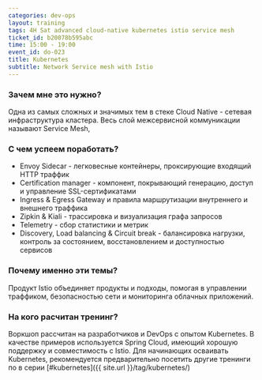 ```yaml
---
categories: dev-ops
layout: training
tags: 4H Sat advanced cloud-native kubernetes istio service mesh
ticket_id: b20078b595abc
time: 15:00 - 19:00
event_id: do-023
title: Kubernetes
subtitle: Network Service mesh with Istio
---
```

### Зачем мне это нужно?
Одна из самых сложных и значимых тем в стеке Cloud Native - сетевая инфраструктура кластера. Весь слой межсервисной коммуникации называют Service Mesh, 

### С чем успеем поработать?
- Envoy Sidecar - легковесные контейнеры, проксирующие входящий HTTP траффик
- Certification manager - компонент, покрывающий генерацию, доступ и управление SSL-сертификатами
- Ingress & Egress Gateway и правила маршрутизации внутреннего и внешнего траффика
- Zipkin & Kiali - трассировка и визуализация графа запросов
- Telemetry - сбор статистики и метрик
- Discovery, Load balancing & Circuit break - балансировка нагрузки, контроль за состоянием, восстановлением и доступностью сервисов

### Почему именно эти темы?
Продукт Istio объединяет продукты и подходы, помогая в управлении траффиком, безопасностью сети и мониторинга облачных приложений.

### На кого расчитан тренинг?
Воркшоп рассчитан на разработчиков и DevOps с опытом Kubernetes. В качестве примеров используется Spring Cloud, имеющий хорошую поддержку и совместимость с Istio.
Для начинающих осваивать Kubernetes, рекомендуется предварительно посетить другие тренинги по в серии [#kubernetes]({{ site.url }}/tag/kubernetes/) 
